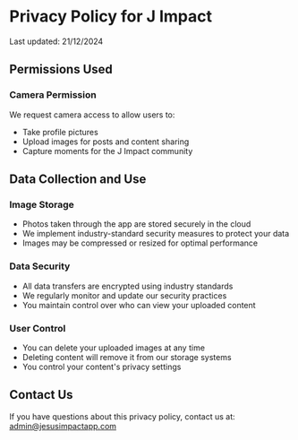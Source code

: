 # Privacy Policy for J Impact

Last updated: 21/12/2024

## Permissions Used

### Camera Permission
We request camera access to allow users to:
- Take profile pictures
- Upload images for posts and content sharing
- Capture moments for the J Impact community

## Data Collection and Use

### Image Storage
- Photos taken through the app are stored securely in the cloud
- We implement industry-standard security measures to protect your data
- Images may be compressed or resized for optimal performance

### Data Security
- All data transfers are encrypted using industry standards
- We regularly monitor and update our security practices
- You maintain control over who can view your uploaded content

### User Control
- You can delete your uploaded images at any time
- Deleting content will remove it from our storage systems
- You control your content's privacy settings

## Contact Us
If you have questions about this privacy policy, contact us at:
admin@jesusimpactapp.com        
